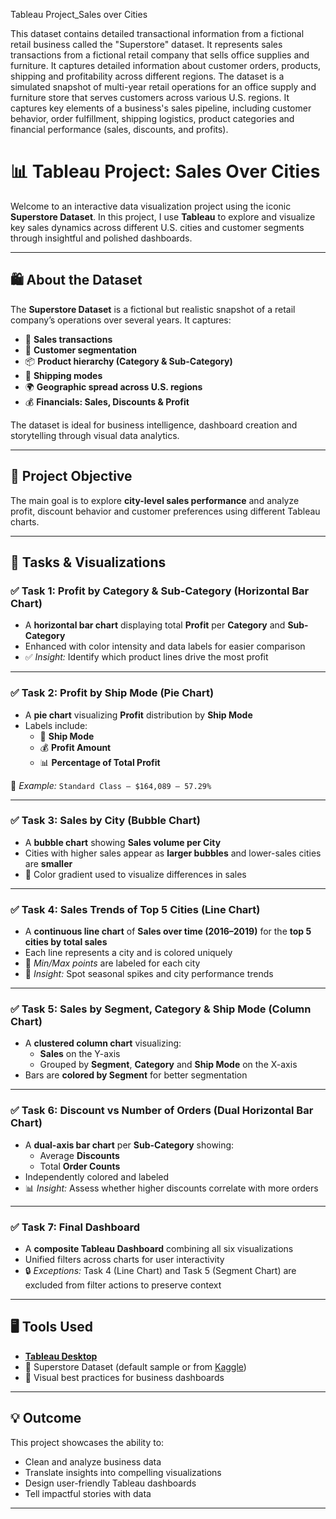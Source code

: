 Tableau Project_Sales over Cities

This dataset contains detailed transactional information from a fictional retail business called the "Superstore" dataset. 
It represents sales transactions from a fictional retail company that sells office supplies and furniture. It captures detailed information about customer orders, products,
shipping and profitability across different regions.
The dataset is a simulated snapshot of multi-year retail operations for an office supply and furniture store that serves customers across various U.S. regions.
It captures key elements of a business's sales pipeline, including customer behavior, order fulfillment, shipping logistics, product categories and financial performance (sales, discounts, and profits).

# 📊 Tableau Project: Sales Over Cities

Welcome to an interactive data visualization project using the iconic **Superstore Dataset**. In this project, I use **Tableau** to explore and visualize key sales dynamics across different U.S. cities and customer segments through insightful and polished dashboards.

---

## 🛍️ About the Dataset

The **Superstore Dataset** is a fictional but realistic snapshot of a retail company’s operations over several years. It captures:

- 🧾 **Sales transactions**
- 👤 **Customer segmentation**
- 📦 **Product hierarchy (Category & Sub-Category)**
- 🚚 **Shipping modes**
- 🌍 **Geographic spread across U.S. regions**
- 💰 **Financials: Sales, Discounts & Profit**

The dataset is ideal for business intelligence, dashboard creation and storytelling through visual data analytics.

---

## 🎯 Project Objective

The main goal is to explore **city-level sales performance** and analyze profit, discount behavior and customer preferences using different Tableau charts.

---

## 🧪 Tasks & Visualizations

### ✅ Task 1: Profit by Category & Sub-Category (Horizontal Bar Chart)

- A **horizontal bar chart** displaying total **Profit** per **Category** and **Sub-Category**
- Enhanced with color intensity and data labels for easier comparison
- ✅ *Insight:* Identify which product lines drive the most profit

---

### ✅ Task 2: Profit by Ship Mode (Pie Chart)

- A **pie chart** visualizing **Profit** distribution by **Ship Mode**
- Labels include:
  - 🚢 **Ship Mode**
  - 💰 **Profit Amount**
  - 📊 **Percentage of Total Profit**

🧠 *Example:* `Standard Class – $164,089 – 57.29%`

---

### ✅ Task 3: Sales by City (Bubble Chart)

- A **bubble chart** showing **Sales volume per City**
- Cities with higher sales appear as **larger bubbles** and lower-sales cities are **smaller**
- 🔵 Color gradient used to visualize differences in sales

---

### ✅ Task 4: Sales Trends of Top 5 Cities (Line Chart)

- A **continuous line chart** of **Sales over time (2016–2019)** for the **top 5 cities by total sales**
- Each line represents a city and is colored uniquely
- 📍 *Min/Max points* are labeled for each city
- 🎯 *Insight:* Spot seasonal spikes and city performance trends

---

### ✅ Task 5: Sales by Segment, Category & Ship Mode (Column Chart)

- A **clustered column chart** visualizing:
  - **Sales** on the Y-axis
  - Grouped by **Segment**, **Category** and **Ship Mode** on the X-axis
- Bars are **colored by Segment** for better segmentation

---

### ✅ Task 6: Discount vs Number of Orders (Dual Horizontal Bar Chart)

- A **dual-axis bar chart** per **Sub-Category** showing:
  - Average **Discounts**
  - Total **Order Counts**
- Independently colored and labeled
- 📊 *Insight:* Assess whether higher discounts correlate with more orders

---

### ✅ Task 7: Final Dashboard

- A **composite Tableau Dashboard** combining all six visualizations
- Unified filters across charts for user interactivity
- 🔒 *Exceptions:* Task 4 (Line Chart) and Task 5 (Segment Chart) are excluded from filter actions to preserve context

---

## 🖥️ Tools Used

- [**Tableau Desktop**](https://www.tableau.com/)
- 📂 Superstore Dataset (default sample or from [Kaggle](https://www.kaggle.com/datasets/vivek468/superstore-dataset-final))
- 📐 Visual best practices for business dashboards

---

## 💡 Outcome

This project showcases the ability to:

- Clean and analyze business data
- Translate insights into compelling visualizations
- Design user-friendly Tableau dashboards
- Tell impactful stories with data

---

